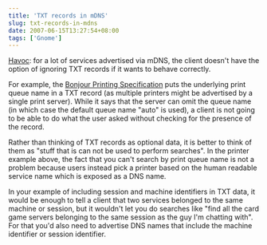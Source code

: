 ```yaml
---
title: 'TXT records in mDNS'
slug: txt-records-in-mdns
date: 2007-06-15T13:27:54+08:00
tags: ['Gnome']
---
```


[Havoc](http://log.ometer.com/2007-06.html#14 "Finding Your Local Network"):
for a lot of services advertised via mDNS, the client doesn\'t have the
option of ignoring TXT records if it wants to behave correctly.

For example, the [Bonjour Printing
Specification](http://developer.apple.com/networking/bonjour/BonjourPrinting.pdf)
puts the underlying print queue name in a TXT record (as multiple
printers might be advertised by a single print server). While it says
that the server can omit the queue name (in which case the default queue
name \"auto\" is used), a client is not going to be able to do what the
user asked without checking for the presence of the record.

Rather than thinking of TXT records as optional data, it is better to
think of them as \"stuff that is can not be used to perform searches\".
In the printer example above, the fact that you can\'t search by print
queue name is not a problem because users instead pick a printer based
on the human readable service name which is exposed as a DNS name.

In your example of including session and machine identifiers in TXT
data, it would be enough to tell a client that two services belonged to
the same machine or session, but it wouldn\'t let you do searches like
\"find all the card game servers belonging to the same session as the
guy I\'m chatting with\".  For that you\'d also need to advertise DNS
names that include the machine identifier or session identifier.
